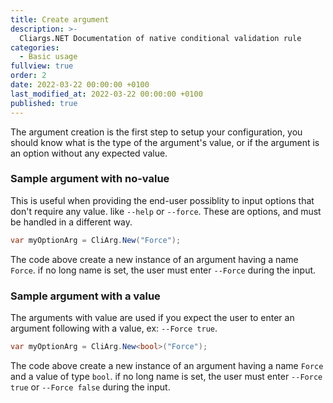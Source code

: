 ```yaml
---
title: Create argument
description: >-
  Cliargs.NET Documentation of native conditional validation rule
categories:
  - Basic usage
fullview: true
order: 2
date: 2022-03-22 00:00:00 +0100
last_modified_at: 2022-03-22 00:00:00 +0100
published: true
---
```


The argument creation is the first step to setup your configuration, you should know what is the type of the argument's value, or if the argument is an option without any expected value.

### Sample argument with no-value

This is useful when providing the end-user possiblity to input options that don't require any value. like `--help` or `--force`. These are options, and must be handled in a different way.

```csharp
var myOptionArg = CliArg.New("Force");
```

The code above create a new instance of an argument having a name `Force`. if no long name is set, the user must enter `--Force` during the input.  

### Sample argument with a value

The arguments with value are used if you expect the user to enter an argument following with a value, ex: `--Force true`. 

```csharp
var myOptionArg = CliArg.New<bool>("Force");
```

The code above create a new instance of an argument having a name `Force` and a value of type `bool`. if no long name is set, the user must enter `--Force true` or `--Force false` during the input.
